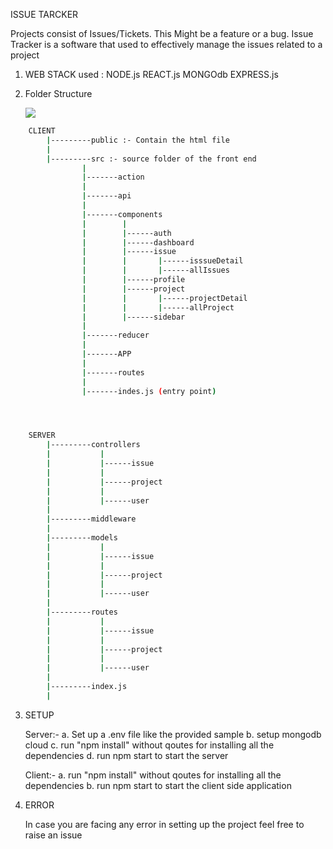 ISSUE TARCKER

Projects consist of Issues/Tickets. This Might be a feature or a bug.
Issue Tracker is a software that used to effectively manage the issues related to a project

1.  WEB STACK used : NODE.js REACT.js MONGOdb EXPRESS.js

2.  Folder Structure

    <img src='./img/client.PNG'>
```bash
    CLIENT 
        |---------public :- Contain the html file
        |
        |---------src :- source folder of the front end
                |
                |-------action
                |
                |-------api
                |
                |-------components
                |        |
                |        |------auth
                |        |------dashboard
                |        |------issue
                |        |       |------isssueDetail
                |        |       |------allIssues
                |        |------profile
                |        |------project
                |        |       |------projectDetail
                |        |       |------allProject
                |        |------sidebar
                |
                |-------reducer
                |
                |-------APP
                |
                |-------routes
                | 
                |-------indes.js (entry point)




    SERVER 
        |---------controllers 
        |           |
        |           |------issue
        |           |
        |           |------project
        |           |
        |           |------user
        |
        |---------middleware 
        |
        |---------models
        |           |
        |           |------issue
        |           |
        |           |------project
        |           |
        |           |------user
        |
        |---------routes
        |           |
        |           |------issue
        |           |
        |           |------project
        |           |
        |           |------user
        |
        |---------index.js
        |        
```

3.  SETUP
    
    Server:-
            a.  Set up a .env file like the provided sample
            b.  setup mongodb cloud
            c.  run "npm install" without qoutes for installing all the dependencies
            d.  run npm start to start the server
            
    Client:-
            a.  run "npm install" without qoutes for installing all the dependencies
            b.  run npm start to start the client side application

4.  ERROR
    
    In case you are facing any error in setting up the project feel free to raise an issue 
